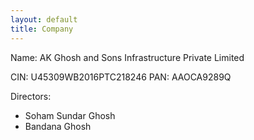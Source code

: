 ```yaml
---
layout: default
title: Company
---
```


Name: AK Ghosh and Sons Infrastructure Private Limited

CIN: U45309WB2016PTC218246
PAN: AAOCA9289Q

Directors:
+ Soham Sundar Ghosh
+ Bandana Ghosh



